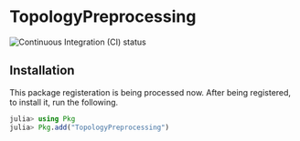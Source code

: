 # TopologyPreprocessing

 ![Continuous Integration (CI) status](https://github.com/edd26/TopologyPreprocessing/actions/workflows/CI_julia/badge.svg)


## Installation

This package registeration is being processed now. After being registered, to install it, run the following.

```julia
julia> using Pkg
julia> Pkg.add("TopologyPreprocessing")
```
